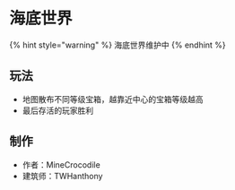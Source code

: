 # 海底世界

{% hint style="warning" %}
海底世界维护中
{% endhint %}

## 玩法

* 地图散布不同等级宝箱，越靠近中心的宝箱等级越高
* 最后存活的玩家胜利

## 制作

* 作者：MineCrocodile
* 建筑师：TWHanthony

